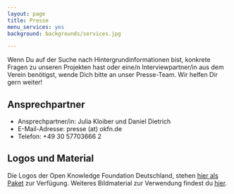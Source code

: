 ```yaml
---
layout: page
title: Presse
menu_services: yes
background: backgrounds/services.jpg

---
```


Wenn Du auf der Suche nach Hintergrundinformationen bist, konkrete Fragen zu unseren Projekten hast oder eine/n Interviewpartner/in aus dem Verein benötigst, wende Dich bitte an unser Presse-Team. Wir helfen Dir gern weiter!

## Ansprechpartner

* Ansprechpartner/in: Julia Kloiber und Daniel Dietrich
* E-Mail-Adresse: presse (at) okfn.de
* Telefon: +49 30 57703666 2

## Logos und Material

Die Logos der Open Knowledge Foundation Deutschland, stehen [hier als Paket](../files/logos/Logos_okfde.zip) zur Verfügung. Weiteres Bildmaterial zur Verwendung findest du [hier](https://www.flickr.com/photos/okfde/sets/).
